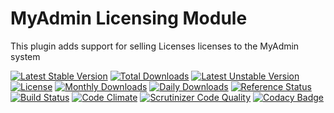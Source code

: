 # MyAdmin Licensing Module

This plugin adds support for selling Licenses licenses to the MyAdmin system

[![Latest Stable Version](https://poser.pugx.org/detain/myadmin-licenses-module/version)](https://packagist.org/packages/detain/myadmin-licenses-module)
[![Total Downloads](https://poser.pugx.org/detain/myadmin-licenses-module/downloads)](https://packagist.org/packages/detain/myadmin-licenses-module)
[![Latest Unstable Version](https://poser.pugx.org/detain/myadmin-licenses-module/v/unstable)](//packagist.org/packages/detain/myadmin-licenses-module)
[![License](https://poser.pugx.org/detain/myadmin-licenses-module/license)](https://packagist.org/packages/detain/myadmin-licenses-module)
[![Monthly Downloads](https://poser.pugx.org/detain/myadmin-licenses-module/d/monthly)](https://packagist.org/packages/detain/myadmin-licenses-module)
[![Daily Downloads](https://poser.pugx.org/detain/myadmin-licenses-module/d/daily)](https://packagist.org/packages/detain/myadmin-licenses-module)
[![Reference Status](https://www.versioneye.com/php/detain:myadmin-licenses-module/reference_badge.svg?style=flat)](https://www.versioneye.com/php/detain:myadmin-licenses-module/references)
[![Build Status](https://travis-ci.org/detain/myadmin-licenses-module.svg?branch=master)](https://travis-ci.org/detain/myadmin-licenses-module)
[![Code Climate](https://codeclimate.com/github/detain/myadmin-licenses-module/badges/gpa.svg)](https://codeclimate.com/github/detain/myadmin-licenses-module)
[![Scrutinizer Code Quality](https://scrutinizer-ci.com/g/detain/myadmin-licenses-module/badges/quality-score.png?b=master)](https://scrutinizer-ci.com/g/detain/myadmin-licenses-module/?branch=master)
[![Codacy Badge](https://api.codacy.com/project/badge/Grade/dcfdb555bf234afabceb40728959280b)](https://www.codacy.com/app/detain/myadmin-licenses-module)

